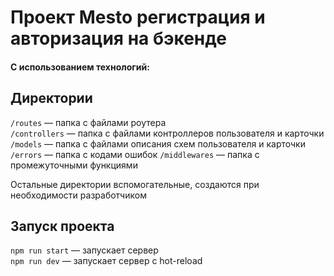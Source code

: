 # Проект Mesto регистрация и авторизация на бэкенде
#### С использованием технологий:


## Директории

`/routes` — папка с файлами роутера  
`/controllers` — папка с файлами контроллеров пользователя и карточки  
`/models` — папка с файлами описания схем пользователя и карточки
`/errors` — папка с кодами ошибок
`/middlewares` — папка с промежуточными функциями

Остальные директории вспомогательные, создаются при необходимости разработчиком


## Запуск проекта

`npm run start` — запускает сервер  
`npm run dev` — запускает сервер с hot-reload
